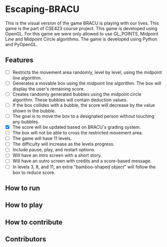 # Escaping-BRACU
This is the visual version of the game BRACU is playing with our lives. This game is the part of CSE423 course project. This game is developed using OpenGL. For this game we were only allowed to use GL_POINTS, Midpoint Line and Midpoint Circle algorithms. The game is developed using Python and PyOpenGL.

## Features
- [ ] Restricts the movement area randomly, level by level, using the midpoint line algorithm.
- [ ] Generates a movable box using the midpoint line algorithm. The box will display the user's remaining score.
- [ ] Creates randomly generated bubbles using the midpoint circle algorithm. These bubbles will contain deduction values.
- [ ] If the box collides with a bubble, the score will decrease by the value shown in the bubble.
- [ ] The goal is to move the box to a designated person without touching any bubbles.
- [x] The score will be updated based on BRACU's grading system.
- [ ] The box will not be able to cross the restricted movement area.
- [ ] The game will have 11 levels.
- [ ] The difficulty will increase as the levels progress.
- [ ] Include pause, play, and restart options.
- [ ] Will have an intro screen with a short story.
- [ ] Will have an outro screen with credits and a score-based message.
- [ ] In levels 3, 8, and 11, an extra "bamboo-shaped object" will follow the box to reduce score.

## How to run


## How to play


## How to contribute


## Contributors